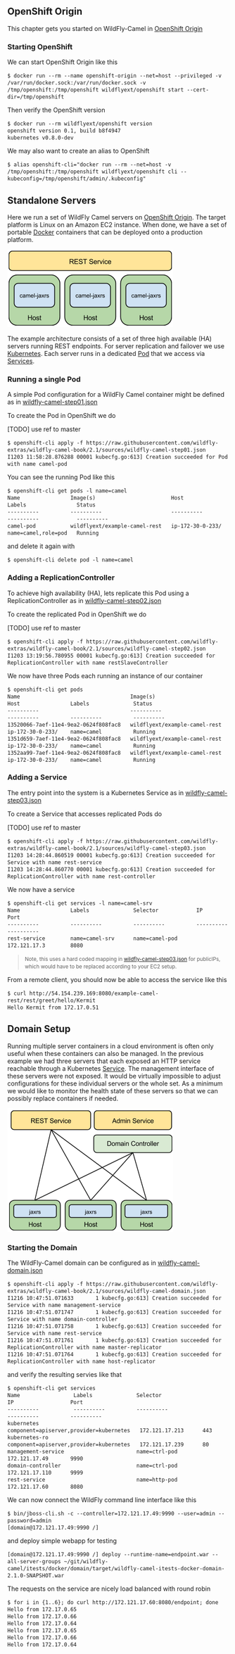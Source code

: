 ## OpenShift Origin

This chapter gets you started on WildFly-Camel in [OpenShift Origin](https://github.com/openshift/origin)  


### Starting OpenShift

We can start OpenShift Origin like this

```
$ docker run --rm --name openshift-origin --net=host --privileged -v /var/run/docker.sock:/var/run/docker.sock -v /tmp/openshift:/tmp/openshift wildflyext/openshift start --cert-dir=/tmp/openshift
```

Then verify the OpenShift version

```
$ docker run --rm wildflyext/openshift version
openshift version 0.1, build b8f4947
kubernetes v0.8.0-dev
```

We may also want to create an alias to OpenShift

```
$ alias openshift-cli="docker run --rm --net=host -v /tmp/openshift:/tmp/openshift wildflyext/openshift cli --kubeconfig=/tmp/openshift/admin/.kubeconfig"
```

## Standalone Servers

Here we run a set of WildFly Camel servers on [OpenShift Origin](https://github.com/openshift/origin). The target platform is Linux on an Amazon EC2 instance. When done, we have a set of portable [Docker](https://www.docker.io/) containers that can be deployed onto a production platform.

![](../images/example-rest-design.png)

The example architecture consists of a set of three high available (HA) servers running REST endpoints. For server replication and failover we use [Kubernetes](http://kubernetes.io). Each server runs in a dedicated [Pod](https://github.com/GoogleCloudPlatform/kubernetes/blob/master/docs/pods.md) that we access via [Services](https://github.com/GoogleCloudPlatform/kubernetes/blob/master/docs/services.md).


### Running a single Pod

A simple Pod configuration for a WildFly Camel container might be defined as in [wildfly-camel-step01.json](../sources/wildfly-camel-step01.json)

To create the Pod in OpenShift we do

[TODO] use ref to master

```
$ openshift-cli apply -f https://raw.githubusercontent.com/wildfly-extras/wildfly-camel-book/2.1/sources/wildfly-camel-step01.json
I1203 11:58:28.876288 00001 kubecfg.go:613] Creation succeeded for Pod with name camel-pod
```

You can see the running Pod like this

```
$ openshift-cli get pods -l name=camel
Name                Image(s)                        Host                Labels                Status
----------          ----------                      ----------          ----------            ----------
camel-pod           wildflyext/example-camel-rest   ip-172-30-0-233/    name=camel,role=pod   Running
```

and delete it again with

```
$ openshift-cli delete pod -l name=camel
```

### Adding a ReplicationController

To achieve high availability (HA), lets replicate this Pod using a ReplicationController as in [wildfly-camel-step02.json](../sources/wildfly-camel-step02.json)

To create the replicated Pod in OpenShift we do

[TODO] use ref to master

```
$ openshift-cli apply -f https://raw.githubusercontent.com/wildfly-extras/wildfly-camel-book/2.1/sources/wildfly-camel-step02.json
I1203 13:19:56.780955 00001 kubecfg.go:613] Creation succeeded for ReplicationController with name restSlaveController
```

We now have three Pods each running an instance of our container

```
$ openshift-cli get pods
Name                                   Image(s)                        Host                Labels              Status
----------                             ----------                      ----------          ----------          ----------
13520066-7aef-11e4-9ea2-0624f808fac8   wildflyext/example-camel-rest   ip-172-30-0-233/    name=camel          Running
1351d659-7aef-11e4-9ea2-0624f808fac8   wildflyext/example-camel-rest   ip-172-30-0-233/    name=camel          Running
1352aa99-7aef-11e4-9ea2-0624f808fac8   wildflyext/example-camel-rest   ip-172-30-0-233/    name=camel          Running

```

### Adding a Service

The entry point into the system is a Kubernetes Service as in [wildfly-camel-step03.json](../sources/wildfly-camel-step03.json)

To create a Service that accesses replicated Pods do

[TODO] use ref to master

```
$ openshift-cli apply -f https://raw.githubusercontent.com/wildfly-extras/wildfly-camel-book/2.1/sources/wildfly-camel-step03.json
I1203 14:28:44.860519 00001 kubecfg.go:613] Creation succeeded for Service with name rest-service
I1203 14:28:44.860770 00001 kubecfg.go:613] Creation succeeded for ReplicationController with name rest-controller
```

We now have a service

```
$ openshift-cli get services -l name=camel-srv
Name                Labels              Selector            IP                  Port
----------          ----------          ----------          ----------          ----------
rest-service        name=camel-srv      name=camel-pod      172.121.17.3        8080
```

> <small>Note, this uses a hard coded mapping in [wildfly-camel-step03.json](../sources/wildfly-camel-step03.json) for publicIPs, which would have to be replaced according to your EC2 setup.</small>

From a remote client, you should now be able to access the service like this

```
$ curl http://54.154.239.169:8080/example-camel-rest/rest/greet/hello/Kermit
Hello Kermit from 172.17.0.51
```

## Domain Setup

Running multiple server containers in a cloud environment is often only useful when these containers can also be managed. In the previous example we had three servers that each exposed an HTTP service reachable through a Kubernetes [Service](https://github.com/GoogleCloudPlatform/kubernetes/blob/master/docs/services.md). The management interface of these servers were not exposed. It would be virtually impossible to adjust configurations for these individual servers or the whole set. As a minimum we would like to monitor the health state of these servers so that we can possibly replace containers if needed.

![](../images/example-domain-design.png)


### Starting the Domain

The WildFly-Camel domain can be configured as in [wildfly-camel-domain.json](../sources/wildfly-camel-domain.json)

```
$ openshift-cli apply -f https://raw.githubusercontent.com/wildfly-extras/wildfly-camel-book/2.1/sources/wildfly-camel-domain.json
I1216 10:47:51.071633       1 kubecfg.go:613] Creation succeeded for Service with name management-service
I1216 10:47:51.071747       1 kubecfg.go:613] Creation succeeded for Service with name domain-controller
I1216 10:47:51.071758       1 kubecfg.go:613] Creation succeeded for Service with name rest-service
I1216 10:47:51.071761       1 kubecfg.go:613] Creation succeeded for ReplicationController with name master-replicator
I1216 10:47:51.071764       1 kubecfg.go:613] Creation succeeded for ReplicationController with name host-replicator

```

and verify the resulting servies like that
```
$ openshift-cli get services
Name                 Labels              Selector                                  IP                  Port
----------           ----------          ----------                                ----------          ----------
kubernetes                               component=apiserver,provider=kubernetes   172.121.17.213      443
kubernetes-ro                            component=apiserver,provider=kubernetes   172.121.17.239      80
management-service                       name=ctrl-pod                             172.121.17.49       9990
domain-controller                        name=ctrl-pod                             172.121.17.110      9999
rest-service                             name=http-pod                             172.121.17.60       8080
```
We can now connect the WildFly command line interface like this

```
$ bin/jboss-cli.sh -c --controller=172.121.17.49:9990 --user=admin --password=admin
[domain@172.121.17.49:9990 /]
```

and deploy simple webapp for testing

```
[domain@172.121.17.49:9990 /] deploy --runtime-name=endpoint.war --all-server-groups ~/git/wildfly-camel/itests/docker/domain/target/wildfly-camel-itests-docker-domain-2.1.0-SNAPSHOT.war
```

The requests on the service are nicely load balanced with round robin

```
$ for i in {1..6}; do curl http://172.121.17.60:8080/endpoint; done
Hello from 172.17.0.65
Hello from 172.17.0.66
Hello from 172.17.0.64
Hello from 172.17.0.65
Hello from 172.17.0.66
Hello from 172.17.0.64
```
